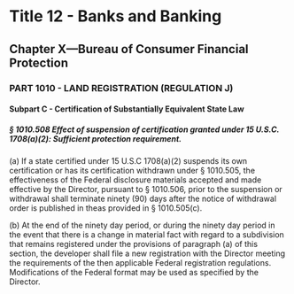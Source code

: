 
# Title 12 - Banks and Banking
## Chapter X—Bureau of Consumer Financial Protection
### PART 1010 - LAND REGISTRATION (REGULATION J)
#### Subpart C - Certification of Substantially Equivalent State Law
##### § 1010.508 Effect of suspension of certification granted under 15 U.S.C. 1708(a)(2): Sufficient protection requirement.

(a) If a state certified under 15 U.S.C 1708(a)(2) suspends its own certification or has its certification withdrawn under § 1010.505, the effectiveness of the Federal disclosure materials accepted and made effective by the Director, pursuant to § 1010.506, prior to the suspension or withdrawal shall terminate ninety (90) days after the notice of withdrawal order is published in theas provided in § 1010.505(c).

(b) At the end of the ninety day period, or during the ninety day period in the event that there is a change in material fact with regard to a subdivision that remains registered under the provisions of paragraph (a) of this section, the developer shall file a new registration with the Director meeting the requirements of the then applicable Federal registration regulations. Modifications of the Federal format may be used as specified by the Director.
